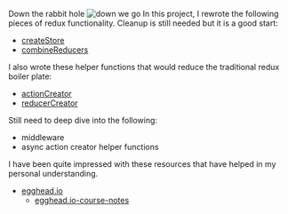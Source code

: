 Down the rabbit hole
![down we go](https://hacked.com/wp-content/uploads/2017/06/Rabbit-hole-680x454.jpg)
In this project, I rewrote the following pieces of redux functionality. Cleanup is still needed but it is a good start:
- [createStore](https://github.com/jmeline/react-examples/blob/master/redux-down-the-rabbit-hole/src/reducers/myRedux.js)
- [combineReducers](https://github.com/jmeline/react-examples/blob/master/redux-down-the-rabbit-hole/src/reducers/myCombineReducers.js)

I also wrote these helper functions that would reduce the traditional redux boiler plate:
- [actionCreator](https://github.com/jmeline/react-examples/blob/master/redux-down-the-rabbit-hole/src/reducers/myActionCreator.js)
- [reducerCreator](https://github.com/jmeline/react-examples/blob/master/redux-down-the-rabbit-hole/src/reducers/myReducerCreator.js)

Still need to deep dive into the following:
- middleware
- async action creator helper functions

I have been quite impressed with these resources that have helped in my personal understanding. 
- [egghead.io](https://egghead.io/courses/getting-started-with-redux)
  - [egghead.io-course-notes](https://github.com/tayiorbeii/egghead.io_redux_course_notes)
